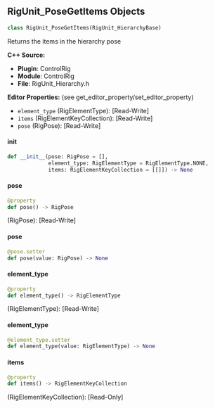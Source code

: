 ## RigUnit_PoseGetItems Objects

```python
class RigUnit_PoseGetItems(RigUnit_HierarchyBase)
```

Returns the items in the hierarchy pose

**C++ Source:**

- **Plugin**: ControlRig
- **Module**: ControlRig
- **File**: RigUnit_Hierarchy.h

**Editor Properties:** (see get_editor_property/set_editor_property)

- ``element_type`` (RigElementType):  [Read-Write]
- ``items`` (RigElementKeyCollection):  [Read-Write]
- ``pose`` (RigPose):  [Read-Write]

<a id="unreal.RigUnit_PoseGetItems.__init__"></a>

#### __init__

```python
def __init__(pose: RigPose = [],
             element_type: RigElementType = RigElementType.NONE,
             items: RigElementKeyCollection = [[]]) -> None
```

<a id="unreal.RigUnit_PoseGetItems.pose"></a>

#### pose

```python
@property
def pose() -> RigPose
```

(RigPose):  [Read-Write]

<a id="unreal.RigUnit_PoseGetItems.pose"></a>

#### pose

```python
@pose.setter
def pose(value: RigPose) -> None
```

<a id="unreal.RigUnit_PoseGetItems.element_type"></a>

#### element_type

```python
@property
def element_type() -> RigElementType
```

(RigElementType):  [Read-Write]

<a id="unreal.RigUnit_PoseGetItems.element_type"></a>

#### element_type

```python
@element_type.setter
def element_type(value: RigElementType) -> None
```

<a id="unreal.RigUnit_PoseGetItems.items"></a>

#### items

```python
@property
def items() -> RigElementKeyCollection
```

(RigElementKeyCollection):  [Read-Only]

<a id="unreal.RigUnit_PoseGetItemsItemArray"></a>
